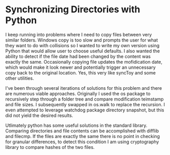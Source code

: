 # Synchronizing Directories with Python

I keep running into problems where I need to copy files between very similar folders.  Windows copy is too slow and prompts the user for what they want to do with collisions so I wanted to write my own version using Python that would allow user to choose useful defaults.  I also wanted the ability to detect if the file date had been changed by the content was exactly the same.  Occasionally copying file updates the mofidication date, which would make it look newer and potentially trigger an unnecessary copy back to the original location.  Yes, this very like syncToy and some other utilities.

I've been through several iterations of solutions for this problem and there are numerous viable approaches.  Originally I used the os package to recursively step through a folder tree and compare modification teimstamp and file sizes.  I subsequently swapped in os.walk to replace the recursion.  I even attempted to leverage watchdog package directory snapshot, but this did not yield the desired results.

Utlimately python has some useful solutions in the standard library. Comparing directories and file contents can be accomplished with difflib and filecmp.  If the files are exactly the same there is no point in checking for granular differences, to detect this condition I am using cryptography library to compare hashes of the two files.

